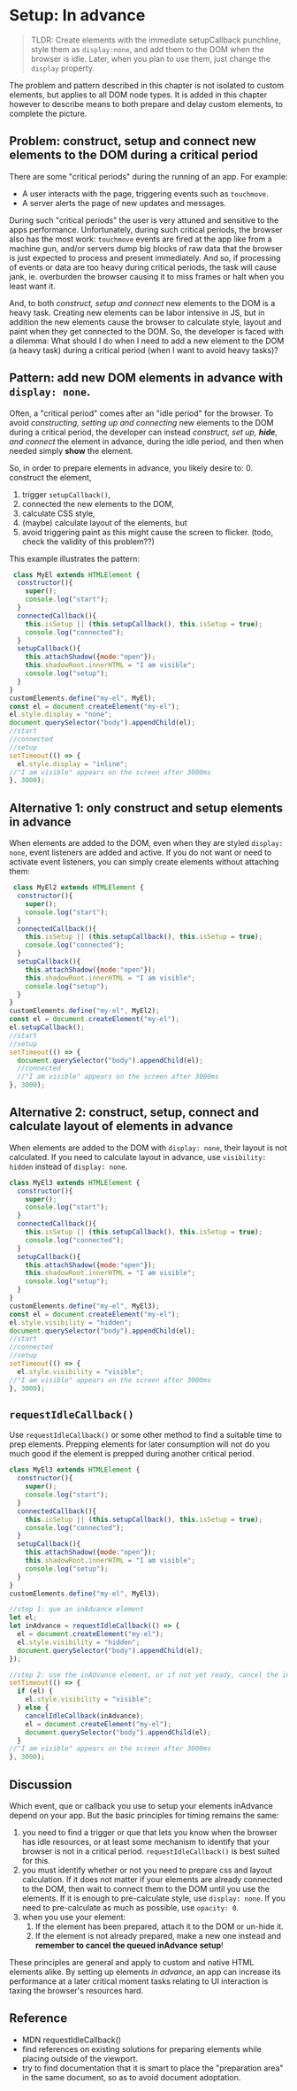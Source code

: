 # Setup: In advance

> TLDR: Create elements with the immediate setupCallback punchline, 
> style them as `display:none`, and add them to the DOM when the browser is idle.
> Later, when you plan to use them, just change the `display` property.

The problem and pattern described in this chapter is not isolated to custom elements,
but applies to all DOM node types. 
It is added in this chapter however to describe means to both prepare and delay
custom elements, to complete the picture.

## Problem: construct, setup and connect new elements to the DOM during a critical period

There are some "critical periods" during the running of an app. For example:
 * A user interacts with the page, triggering events such as `touchmove`.
 * A server alerts the page of new updates and messages.

During such "critical periods" the user is very attuned and sensitive to the apps performance. 
Unfortunately, during such critical periods, the browser also has the most work:
`touchmove` events are fired at the app like from a machine gun, and/or
servers dump big blocks of raw data that the browser is just expected to process and present immediately.
And so, if processing of events or data are too heavy during critical periods,
the task will cause jank, ie. overburden the browser causing it to miss frames or halt 
when you least want it.

And, to both *construct, setup and connect* new elements to the DOM is a heavy task.
Creating new elements can be labor intensive in JS, 
but in addition the new elements cause the browser to calculate style, layout and paint 
when they get connected to the DOM.
So, the developer is faced with a dilemma:
What should I do when I need to add a new element to the DOM (a heavy task) 
during a critical period (when I want to avoid heavy tasks)? 

## Pattern: add new DOM elements in advance with `display: none`.

Often, a "critical period" comes after an "idle period" for the browser.
To avoid *constructing, setting up and connecting* new elements to the DOM during a critical period,
the developer can instead *construct, set up, **hide**, and connect* the element in advance, 
during the idle period, and then when needed simply **show** the element.

So, in order to prepare elements in advance, you likely desire to:
0. construct the element,
1. trigger `setupCallback()`,
2. connected the new elements to the DOM,
3. calculate CSS style,
4. (maybe) calculate layout of the elements, but
5. avoid triggering paint as this might cause the screen to flicker. 
(todo, check the validity of this problem??)

This example illustrates the pattern:
```javascript
 class MyEl extends HTMLElement {
  constructor(){
    super();
    console.log("start");
  }
  connectedCallback(){
    this.isSetup || (this.setupCallback(), this.isSetup = true);
    console.log("connected");
  }
  setupCallback(){
    this.attachShadow({mode:"open"});
    this.shadowRoot.innerHTML = "I am visible";
    console.log("setup");
  }
}
customElements.define("my-el", MyEl);
const el = document.createElement("my-el");
el.style.display = "none";
document.querySelector("body").appendChild(el); 
//start
//connected
//setup
setTimeout(() => {
  el.style.display = "inline"; 
//"I am visible" appears on the screen after 3000ms 
}, 3000);
```

## Alternative 1: only construct and setup elements in advance 

When elements are added to the DOM, even when they are styled `display: none`,
event listeners are added and active.
If you do not want or need to activate event listeners, 
you can simply create elements without attaching them:

```javascript
 class MyEl2 extends HTMLElement {
  constructor(){
    super();
    console.log("start");
  }
  connectedCallback(){
    this.isSetup || (this.setupCallback(), this.isSetup = true);
    console.log("connected");
  }
  setupCallback(){
    this.attachShadow({mode:"open"});
    this.shadowRoot.innerHTML = "I am visible";
    console.log("setup");
  }
}
customElements.define("my-el", MyEl2);
const el = document.createElement("my-el");
el.setupCallback();
//start
//setup
setTimeout(() => {
  document.querySelector("body").appendChild(el);
  //connected
  //"I am visible" appears on the screen after 3000ms 
}, 3000);
```

## Alternative 2: construct, setup, connect and calculate layout of elements in advance 

When elements are added to the DOM with `display: none`,
their layout is not calculated.
If you need to calculate layout in advance, use `visibility: hidden` instead of `display: none`.

```javascript
class MyEl3 extends HTMLElement {
  constructor(){
    super();
    console.log("start");
  }
  connectedCallback(){
    this.isSetup || (this.setupCallback(), this.isSetup = true);
    console.log("connected");
  }
  setupCallback(){
    this.attachShadow({mode:"open"});
    this.shadowRoot.innerHTML = "I am visible";
    console.log("setup");
  }
}
customElements.define("my-el", MyEl3);
const el = document.createElement("my-el");
el.style.visibility = "hidden";
document.querySelector("body").appendChild(el); 
//start
//connected
//setup
setTimeout(() => {
  el.style.visibility = "visible"; 
//"I am visible" appears on the screen after 3000ms 
}, 3000);
```

## `requestIdleCallback()`
Use `requestIdleCallback()` or some other method to find a suitable time to prep elements.
Prepping elements for later consumption will not do you much good if the element is prepped
during another critical period.

```javascript
class MyEl3 extends HTMLElement {
  constructor(){
    super();
    console.log("start");
  }
  connectedCallback(){
    this.isSetup || (this.setupCallback(), this.isSetup = true);
    console.log("connected");
  }
  setupCallback(){
    this.attachShadow({mode:"open"});
    this.shadowRoot.innerHTML = "I am visible";
    console.log("setup");
  }
}
customElements.define("my-el", MyEl3);

//step 1: que an inAdvance element
let el;
let inAdvance = requestIdleCallback(() => {
  el = document.createElement("my-el");
  el.style.visibility = "hidden";
  document.querySelector("body").appendChild(el);
});

//step 2: use the inAdvance element, or if not yet ready, cancel the inAdvance action and just make one when you need it
setTimeout(() => {
  if (el) {
    el.style.visibility = "visible";
  } else {
    cancelIdleCallback(inAdvance);
    el = document.createElement("my-el");
    document.querySelector("body").appendChild(el);
  }
//"I am visible" appears on the screen after 3000ms 
}, 3000);
```
## Discussion

Which event, que or callback you use to setup your elements inAdvance depend on your app.
But the basic principles for timing remains the same: 
1. you need to find a trigger or que that lets you know when the browser has idle resources, or 
at least some mechanism to identify that your browser is not in a critical period.
`requestIdleCallback()` is best suited for this.
2. you must identify whether or not you need to prepare css and layout calculation.
If it does not matter if your elements are already connected to the DOM, then 
wait to connect them to the DOM until you use the elements.
If it is enough to pre-calculate style, use `display: none`.
If you need to pre-calculate as much as possible, use `opacity: 0`.
3. when you use your element:
   1. If the element has been prepared, attach it to the DOM or un-hide it.
   2. If the element is not already prepared, 
   make a new one instead and **remember to cancel the queued inAdvance setup**!

These principles are general and apply to custom and native HTML elements alike.
By setting up elements *in advance*, an app can increase its performance 
at a later critical moment tasks relating to UI interaction is taxing the browser's resources hard.

## Reference
 * MDN requestIdleCallback()
 * find references on existing solutions for preparing elements while placing outside of the viewport.
 * try to find documentation that it is smart to place the "preparation area" in the same document, 
 so as to avoid document adoptation.

